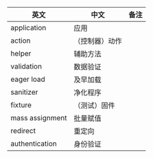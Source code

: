 | 英文 | 中文 | 备注 |
|------|-----|------|
| application | 应用 | |
| action | （控制器）动作 | |
| helper | 辅助方法 | |
| validation | 数据验证 | |
| eager load | 及早加载 | |
| sanitizer | 净化程序 | | 
| fixture | （测试）固件 | |
| mass assignment | 批量赋值 | |
| redirect | 重定向 | |
| authentication | 身份验证 | |
